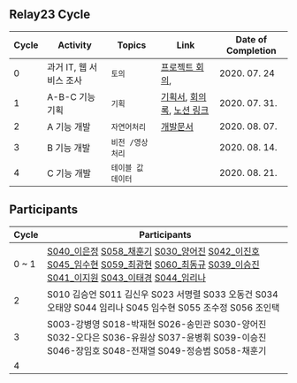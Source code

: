 ## Relay23 Cycle

| Cycle | Activity                | Topics             | Link                                                         | Date of Completion |
| ----- | ----------------------- | ------------------ | ------------------------------------------------------------ | ------------------ |
| 0     | 과거 IT, 웹 서비스 조사 | `토의`             | [프로젝트 회의](https://github.com/boostcamp-2020/relay_23/blob/master/latte_is_horse.md), | 2020. 07. 24       |
| 1     | A-B-C 기능 기획         | `기획`             | [기획서](https://github.com/boostcamp-2020/relay_23/blob/master/relay_day02/기획서.md), [회의록](https://github.com/boostcamp-2020/relay_23/blob/master/relay_day02/회의록.md), [노션 링크](https://www.notion.so/467c0c06ea614614aeb7d087903fcefe) | 2020. 07. 31.      |
| 2     | A 기능 개발             | `자연어처리`       | [개발문서](https://github.com/boostcamp-2020/relay_23/blob/master/relay_day02/개발문서.md) | 2020. 08. 07.      |
| 3     | B 기능 개발             | `비전 /영상처리`   |                                                              | 2020. 08. 14.      |
| 4     | C 기능 개발             | `테이블 값 데이터` |                                                              | 2020. 08. 21.      |

## Participants

| Cycle | Participants                                                 |
| ----- | ------------------------------------------------------------ |
| 0 ~ 1 | [S040_이은정](https://github.com/eunjeongS2) [S058_채훈기](https://github.com/mildchae) [S030_양어진](https://github.com/eojine) [S042_이진호](https://github.com/kartmon61) [S045_임수현](https://github.com/tngusmiso) [S059_최광현](https://github.com/nrurnru) [S060_최동규](https://github.com/ChoiDongKyu96) [S039_이승진](https://github.com/devilzCough) [S041_이지원](https://github.com/jwonyLee) [S043_이태경](https://github.com/xorud2592) [S044_임리나](https://github.com/lina0322) |
| 2     | S010 김승언 S011 김신우 S023 서명렬 S033 오동건 S034 오태양 S044 임리나 S045 임수현 S055 조수정 S056 조인택 |
| 3     | S003-강병영 S018-박재현 S026-송민관 S030-양어진 S032-오다은 S036-유원상     S037-윤병휘 S039-이승진 S046-장임호 S048-전재열 S049-정승범 S058-채훈기 |
| 4     |                                                              |


